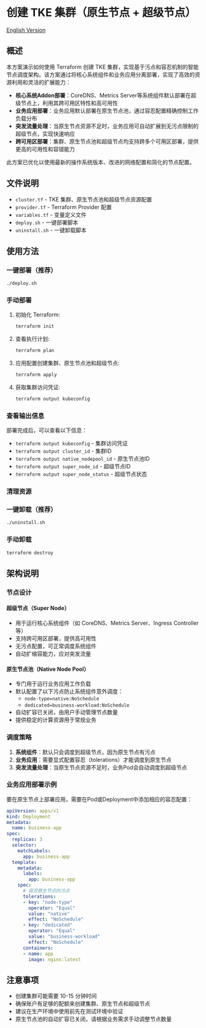 # 创建 TKE 集群（原生节点 + 超级节点）

[English Version](./README_en.md)

## 概述

本方案演示如何使用 Terraform 创建 TKE 集群，实现基于污点和容忍机制的智能节点调度架构。该方案通过将核心系统组件和业务应用分离部署，实现了高效的资源利用和灵活的扩展能力：

- **核心系统Addon部署**：CoreDNS、Metrics Server等系统组件默认部署在超级节点上，利用其跨可用区特性和高可用性
- **业务应用部署**：业务应用默认部署在原生节点池，通过容忍配置精确控制工作负载分布
- **突发流量处理**：当原生节点资源不足时，业务应用可自动扩展到无污点限制的超级节点，实现快速响应
- **跨可用区部署**：集群、原生节点池和超级节点均支持跨多个可用区部署，提供更高的可用性和容错能力

此方案已优化以使用最新的操作系统版本、改进的网络配置和简化的节点配置。

## 文件说明

- `cluster.tf` - TKE 集群、原生节点池和超级节点资源配置
- `provider.tf` - Terraform Provider 配置
- `variables.tf` - 变量定义文件
- `deploy.sh` - 一键部署脚本
- `uninstall.sh` - 一键卸载脚本

## 使用方法

### 一键部署（推荐）
```bash
./deploy.sh
```

### 手动部署
1. 初始化 Terraform:
   ```bash
   terraform init
   ```

2. 查看执行计划:
   ```bash
   terraform plan
   ```

3. 应用配置创建集群、原生节点池和超级节点:
   ```bash
   terraform apply
   ```

4. 获取集群访问凭证:
   ```bash
   terraform output kubeconfig
   ```

### 查看输出信息
部署完成后，可以查看以下信息：
- `terraform output kubeconfig` - 集群访问凭证
- `terraform output cluster_id` - 集群ID
- `terraform output native_nodepool_id` - 原生节点池ID
- `terraform output super_node_id` - 超级节点ID
- `terraform output super_node_status` - 超级节点状态

### 清理资源

### 一键卸载（推荐）
```bash
./uninstall.sh
```

### 手动卸载
```bash
terraform destroy
```

## 架构说明

### 节点设计

#### 超级节点（Super Node）
- 用于运行核心系统组件（如 CoreDNS、Metrics Server、Ingress Controller 等）
- 支持跨可用区部署，提供高可用性
- 无污点配置，可正常调度系统组件
- 自动扩缩容能力，应对突发流量

#### 原生节点池（Native Node Pool）
- 专门用于运行业务应用工作负载
- 默认配置了以下污点防止系统组件意外调度：
  - `node-type=native:NoSchedule`
  - `dedicated=business-workload:NoSchedule`
- 自动扩容已关闭，由用户手动管理节点数量
- 提供稳定的计算资源用于常规业务

### 调度策略

1. **系统组件**：默认只会调度到超级节点，因为原生节点有污点
2. **业务应用**：需要显式配置容忍（tolerations）才能调度到原生节点
3. **突发流量处理**：当原生节点资源不足时，业务Pod会自动调度到超级节点

### 业务应用部署示例

要在原生节点上部署应用，需要在Pod或Deployment中添加相应的容忍配置：

```yaml
apiVersion: apps/v1
kind: Deployment
metadata:
  name: business-app
spec:
  replicas: 3
  selector:
    matchLabels:
      app: business-app
  template:
    metadata:
      labels:
        app: business-app
    spec:
      # 容忍原生节点的污点
      tolerations:
      - key: "node-type"
        operator: "Equal"
        value: "native"
        effect: "NoSchedule"
      - key: "dedicated"
        operator: "Equal"
        value: "business-workload"
        effect: "NoSchedule"
      containers:
      - name: app
        image: nginx:latest
```

## 注意事项

- 创建集群可能需要 10-15 分钟时间
- 确保账户有足够的配额来创建集群、原生节点和超级节点
- 建议在生产环境中使用前先在测试环境中验证
- 原生节点池的自动扩容已关闭，请根据业务需求手动调整节点数量
